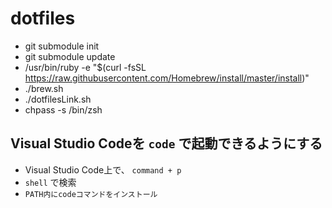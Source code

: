 dotfiles
========

* git submodule init
* git submodule update
* /usr/bin/ruby -e "$(curl -fsSL https://raw.githubusercontent.com/Homebrew/install/master/install)"
* ./brew.sh
* ./dotfilesLink.sh
* chpass -s /bin/zsh

## Visual Studio Codeを `code` で起動できるようにする

* Visual Studio Code上で、 `command + p`
* `shell` で検索
* `PATH内にcodeコマンドをインストール`

